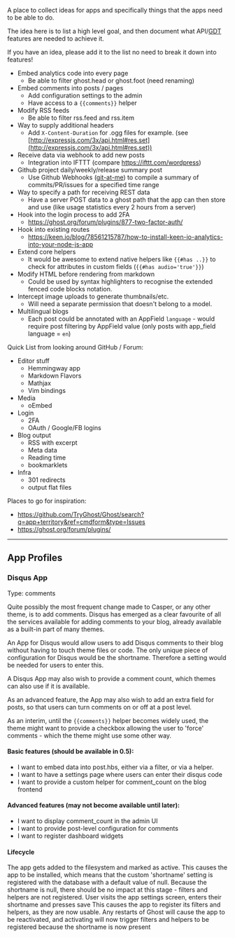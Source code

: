 A place to collect ideas for apps and specifically things that the apps need to be able to do.

The idea here is to list a high level goal, and then document what API/[GDT](https://github.com/TryGhost/Ghost/wiki/Imagining-the-Ghost-Developer-Tools) features are needed to achieve it.

If you have an idea, please add it to the list no need to break it down into features!

* Embed analytics code into every page
   * Be able to filter ghost.head or ghost.foot (need renaming)
* Embed comments into posts / pages
   * Add configuration settings to the admin
   * Have access to a `{{comments}}` helper
* Modify RSS feeds
   * Be able to filter rss.feed and rss.item   
* Way to supply additional headers
   * Add `X-Content-Duration` for .ogg files for example. (see [http://expressjs.com/3x/api.html#res.set](http://expressjs.com/3x/api.html#res.set))
* Receive data via webhook to add new posts
   * Integration into IFTTT (compare https://ifttt.com/wordpress)
* Github project daily/weekly/release summary post
   * Use Github Webhooks ([git-at-me](https://github.com/jgable/git-at-me)) to compile a summary of commits/PR/issues for a specified time range
* Way to specify a path for receiving REST data
   * Have a server POST data to a ghost path that the app can then store and use (like usage statistics every 2 hours from a server)
* Hook into the login process to add 2FA
   * https://ghost.org/forum/plugins/877-two-factor-auth/
* Hook into existing routes
   * https://keen.io/blog/78561215787/how-to-install-keen-io-analytics-into-your-node-js-app
* Extend core helpers
   * It would be awesome to extend native helpers like `{{#has ..}}` to check for attributes in custom fields (`{{#has audio='true'}}`)
* Modify HTML before rendering from markdown
   * Could be used by syntax highlighters to recognise the extended fenced code blocks notation.
* Intercept image uploads to generate thumbnails/etc.
   * Will need a separate permission that doesn't belong to a model.
* Multilingual blogs
   * Each post could be annotated with an AppField `language` - would require post filtering by AppField value (only posts with app_field language = `en`)

Quick List from looking around GitHub / Forum:

* Editor stuff
  * Hemmingway app
  * Markdown Flavors
  * Mathjax
  * Vim bindings
* Media
  * oEmbed
* Login
  * 2FA
  * OAuth / Google/FB logins
* Blog output
  * RSS with excerpt
  * Meta data
  * Reading time
  * bookmarklets
* Infra
  * 301 redirects
  * output flat files 

Places to go for inspiration:

* https://github.com/TryGhost/Ghost/search?q=app+territory&ref=cmdform&type=Issues
* https://ghost.org/forum/plugins/

----

## App Profiles

### Disqus App
Type: comments

Quite possibly the most frequent change made to Casper, or any other theme, is to add comments. Disqus has emerged as a clear favourite of all the services available for adding comments to your blog, already available as a built-in part of many themes.

An App for Disqus would allow users to add Disqus comments to their blog without having to touch theme files or code. The only unique piece of configuration for Disqus would be the shortname. Therefore a setting would be needed for users to enter this.

A Disqus App may also wish to provide a comment count, which themes can also use if it is available. 

As an advanced feature, the App may also wish to add an extra field for posts, so that users can turn comments on or off at a post level.

As an interim, until the `{{comments}}` helper becomes widely used, the theme might want to provide a checkbox allowing the user to 'force' comments - which the theme might use some other way.

#### Basic features (should be available in 0.5):
* I want to embed data into post.hbs, either via a filter, or via a helper.
* I want to have a settings page where users can enter their disqus code
* I want to provide a custom helper for comment_count on the blog frontend

#### Advanced features (may not become available until later):
* I want to display comment_count in the admin UI
* I want to provide post-level configuration for comments
* I want to register dashboard widgets

#### Lifecycle

The app gets added to the filesystem and marked as active.
This causes the app to be installed, which means that the custom 'shortname' setting is registered with the database with a default value of null. 
Because the shortname is null, there should be no impact at this stage - filters and helpers are not registered.
User visits the app settings screen, enters their shortname and presses save
This causes the app to register its filters and helpers, as they are now usable.
Any restarts of Ghost will cause the app to be reactivated, and activating will now trigger filters and helpers to be registered because the shortname is now present


